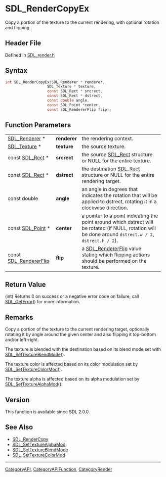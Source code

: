 # SDL_RenderCopyEx

Copy a portion of the texture to the current rendering, with optional rotation and flipping.

## Header File

Defined in [SDL_render.h](https://github.com/libsdl-org/SDL/blob/SDL2/include/SDL_render.h)

## Syntax

```c
int SDL_RenderCopyEx(SDL_Renderer * renderer,
                   SDL_Texture * texture,
                   const SDL_Rect * srcrect,
                   const SDL_Rect * dstrect,
                   const double angle,
                   const SDL_Point *center,
                   const SDL_RendererFlip flip);
```

## Function Parameters

|                                            |              |                                                                                                                                                          |
| ------------------------------------------ | ------------ | -------------------------------------------------------------------------------------------------------------------------------------------------------- |
| [SDL_Renderer](SDL_Renderer) *             | **renderer** | the rendering context.                                                                                                                                   |
| [SDL_Texture](SDL_Texture) *               | **texture**  | the source texture.                                                                                                                                      |
| const [SDL_Rect](SDL_Rect) *               | **srcrect**  | the source [SDL_Rect](SDL_Rect) structure or NULL for the entire texture.                                                                                |
| const [SDL_Rect](SDL_Rect) *               | **dstrect**  | the destination [SDL_Rect](SDL_Rect) structure or NULL for the entire rendering target.                                                                  |
| const double                               | **angle**    | an angle in degrees that indicates the rotation that will be applied to dstrect, rotating it in a clockwise direction.                                   |
| const [SDL_Point](SDL_Point) *             | **center**   | a pointer to a point indicating the point around which dstrect will be rotated (if NULL, rotation will be done around `dstrect.w / 2`, `dstrect.h / 2`). |
| const [SDL_RendererFlip](SDL_RendererFlip) | **flip**     | a [SDL_RendererFlip](SDL_RendererFlip) value stating which flipping actions should be performed on the texture.                                          |

## Return Value

(int) Returns 0 on success or a negative error code on failure; call
[SDL_GetError](SDL_GetError)() for more information.

## Remarks

Copy a portion of the texture to the current rendering target, optionally
rotating it by angle around the given center and also flipping it
top-bottom and/or left-right.

The texture is blended with the destination based on its blend mode set
with [SDL_SetTextureBlendMode](SDL_SetTextureBlendMode)().

The texture color is affected based on its color modulation set by
[SDL_SetTextureColorMod](SDL_SetTextureColorMod)().

The texture alpha is affected based on its alpha modulation set by
[SDL_SetTextureAlphaMod](SDL_SetTextureAlphaMod)().

## Version

This function is available since SDL 2.0.0.

## See Also

- [SDL_RenderCopy](SDL_RenderCopy)
- [SDL_SetTextureAlphaMod](SDL_SetTextureAlphaMod)
- [SDL_SetTextureBlendMode](SDL_SetTextureBlendMode)
- [SDL_SetTextureColorMod](SDL_SetTextureColorMod)






----
[CategoryAPI](CategoryAPI), [CategoryAPIFunction](CategoryAPIFunction), [CategoryRender](CategoryRender)

